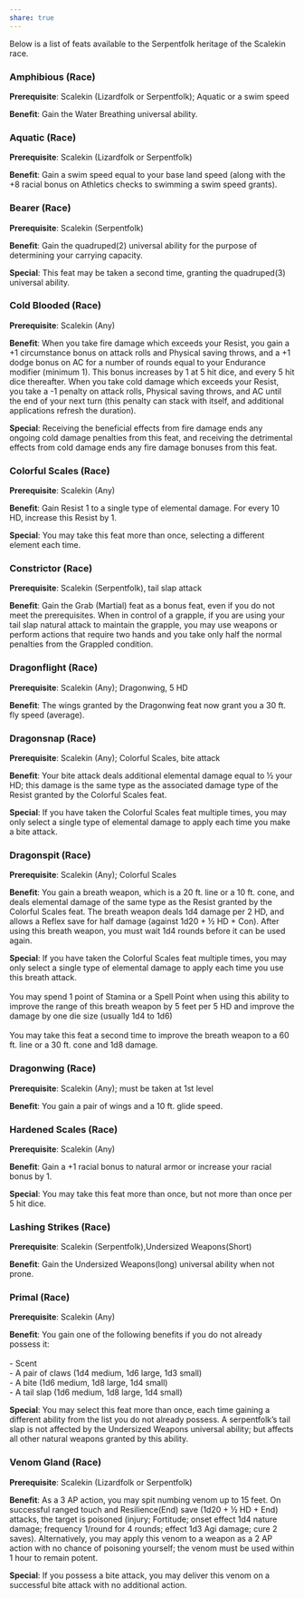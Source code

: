 ```yaml
---
share: true
---
```

Below is a list of feats available to the Serpentfolk heritage of the Scalekin race.

<h3><span><p dir="auto">Amphibious (Race)</p></span></h3><p><span><p dir="auto"><b>Prerequisite</b>:    Scalekin (Lizardfolk or Serpentfolk); Aquatic or a swim speed<br></p></span></p><p><span><p dir="auto"><b>Benefit</b>:    Gain the Water Breathing universal ability.<br></p></span></p><h3><span><p dir="auto">Aquatic (Race)</p></span></h3><p><span><p dir="auto"><b>Prerequisite</b>:    Scalekin (Lizardfolk or Serpentfolk)<br></p></span></p><p><span><p dir="auto"><b>Benefit</b>:    Gain a swim speed equal to your base land speed (along with the +8 racial bonus on Athletics checks to swimming a swim speed grants).<br></p></span></p><h3><span><p dir="auto">Bearer (Race)</p></span></h3><p><span><p dir="auto"><b>Prerequisite</b>:    Scalekin (Serpentfolk)<br></p></span></p><p><span><p dir="auto"><b>Benefit</b>:    Gain the quadruped(2) universal ability for the purpose of determining your carrying capacity.<br></p></span></p><p><span><p dir="auto"><b>Special</b>:    This feat may be taken a second time, granting the quadruped(3) universal ability.<br></p></span></p><h3><span><p dir="auto">Cold Blooded (Race)</p></span></h3><p><span><p dir="auto"><b>Prerequisite</b>:    Scalekin (Any)<br></p></span></p><p><span><p dir="auto"><b>Benefit</b>:    When you take fire damage which exceeds your Resist, you gain a +1 circumstance bonus on attack rolls and Physical saving throws, and a +1 dodge bonus on AC for a number of rounds equal to your Endurance modifier (minimum 1). This bonus increases by 1 at 5 hit dice, and every 5 hit dice thereafter. When you take cold damage which exceeds your Resist, you take a -1 penalty on attack rolls, Physical saving throws, and AC until the end of your next turn (this penalty can stack with itself, and additional applications refresh the duration).<br></p></span></p><p><span><p dir="auto"><b>Special</b>:    Receiving the beneficial effects from fire damage ends any ongoing cold damage penalties from this feat, and receiving the detrimental effects from cold damage ends any fire damage bonuses from this feat.<br></p></span></p><h3><span><p dir="auto">Colorful Scales (Race)</p></span></h3><p><span><p dir="auto"><b>Prerequisite</b>:    Scalekin (Any)<br></p></span></p><p><span><p dir="auto"><b>Benefit</b>:    Gain Resist 1 to a single type of elemental damage. For every 10 HD, increase this Resist by 1.<br></p></span></p><p><span><p dir="auto"><b>Special</b>:    You may take this feat more than once, selecting a different element each time.<br></p></span></p><h3><span><p dir="auto">Constrictor (Race)</p></span></h3><p><span><p dir="auto"><b>Prerequisite</b>:    Scalekin (Serpentfolk), tail slap attack<br></p></span></p><p><span><p dir="auto"><b>Benefit</b>:    Gain the Grab (Martial) feat as a bonus feat, even if you do not meet the prerequisites. When in control of a grapple, if you are using your tail slap natural attack to maintain the grapple, you may use weapons or perform actions that require two hands and you take only half the normal penalties from the Grappled condition.<br></p></span></p><h3><span><p dir="auto">Dragonflight (Race)</p></span></h3><p><span><p dir="auto"><b>Prerequisite</b>:    Scalekin (Any); Dragonwing, 5 HD<br></p></span></p><p><span><p dir="auto"><b>Benefit</b>:    The wings granted by the Dragonwing feat now grant you a 30 ft. fly speed (average).<br></p></span></p><h3><span><p dir="auto">Dragonsnap (Race)</p></span></h3><p><span><p dir="auto"><b>Prerequisite</b>:    Scalekin (Any); Colorful Scales, bite attack<br></p></span></p><p><span><p dir="auto"><b>Benefit</b>:    Your bite attack deals additional elemental damage equal to ½ your HD; this damage is the same type as the associated damage type of the Resist granted by the Colorful Scales feat.<br></p></span></p><p><span><p dir="auto"><b>Special</b>:    If you have taken the Colorful Scales feat multiple times, you may only select a single type of elemental damage to apply each time you make a bite attack.<br></p></span></p><h3><span><p dir="auto">Dragonspit (Race)</p></span></h3><p><span><p dir="auto"><b>Prerequisite</b>:    Scalekin (Any); Colorful Scales<br></p></span></p><p><span><p dir="auto"><b>Benefit</b>:    You gain a breath weapon, which is a 20 ft. line or a 10 ft. cone, and deals elemental damage of the same type as the Resist granted by the Colorful Scales feat. The breath weapon deals 1d4 damage per 2 HD, and allows a Reflex save for half damage (against 1d20 + ½ HD + Con). After using this breath weapon, you must wait 1d4 rounds before it can be used again.<br></p></span></p><p><span><p dir="auto"><b>Special</b>:    If you have taken the Colorful Scales feat multiple times, you may only select a single type of elemental damage to apply each time you use this breath attack.<br><br>You may spend 1 point of Stamina or a Spell Point when using this ability to improve the range of this breath weapon by 5 feet per 5 HD and improve the damage by one die size (usually 1d4 to 1d6)<br><br> You may take this feat a second time to improve the breath weapon to a 60 ft. line or a 30 ft. cone and 1d8 damage.<br></p></span></p><h3><span><p dir="auto">Dragonwing (Race)</p></span></h3><p><span><p dir="auto"><b>Prerequisite</b>:    Scalekin (Any); must be taken at 1st level<br></p></span></p><p><span><p dir="auto"><b>Benefit</b>:    You gain a pair of wings and a 10 ft. glide speed.<br></p></span></p><h3><span><p dir="auto">Hardened Scales (Race)</p></span></h3><p><span><p dir="auto"><b>Prerequisite</b>:    Scalekin (Any)<br></p></span></p><p><span><p dir="auto"><b>Benefit</b>:    Gain a +1 racial bonus to natural armor or increase your racial bonus by 1.<br></p></span></p><p><span><p dir="auto"><b>Special</b>:    You may take this feat more than once, but not more than once per 5 hit dice.<br></p></span></p><h3><span><p dir="auto">Lashing Strikes (Race)</p></span></h3><p><span><p dir="auto"><b>Prerequisite</b>:    Scalekin (Serpentfolk),Undersized Weapons(Short)<br></p></span></p><p><span><p dir="auto"><b>Benefit</b>:    Gain the Undersized Weapons(long) universal ability when not prone.<br></p></span></p><h3><span><p dir="auto">Primal (Race)</p></span></h3><p><span><p dir="auto"><b>Prerequisite</b>:    Scalekin (Any)<br></p></span></p><p><span><p dir="auto"><b>Benefit</b>:    You gain one of the following benefits if you do not already possess it:<br><br>- Scent<br>- A pair of claws (1d4 medium, 1d6 large, 1d3 small)<br>- A bite (1d6 medium, 1d8 large, 1d4 small)<br>- A tail slap (1d6 medium, 1d8 large, 1d4 small)<br></p></span></p><p><span><p dir="auto"><b>Special</b>:    You may select this feat more than once, each time gaining a different ability from the list you do not already possess. A serpentfolk’s tail slap is not affected by the Undersized Weapons universal ability; but affects all other natural weapons granted by this ability.<br></p></span></p><h3><span><p dir="auto">Venom Gland (Race)</p></span></h3><p><span><p dir="auto"><b>Prerequisite</b>:    Scalekin (Lizardfolk or Serpentfolk)<br></p></span></p><p><span><p dir="auto"><b>Benefit</b>:    As a 3 AP action, you may spit numbing venom up to 15 feet. On successful ranged touch and Resilience(End) save (1d20 + ½ HD + End) attacks, the target is poisoned (injury; Fortitude; onset effect 1d4 nature damage; frequency 1/round for 4 rounds; effect 1d3 Agi damage; cure 2 saves). Alternatively, you may apply this venom to a weapon as a 2 AP action with no chance of poisoning yourself; the venom must be used within 1 hour to remain potent.<br></p></span></p><p><span><p dir="auto"><b>Special</b>:    If you possess a bite attack, you may deliver this venom on a successful bite attack with no additional action.<br></p></span></p>
